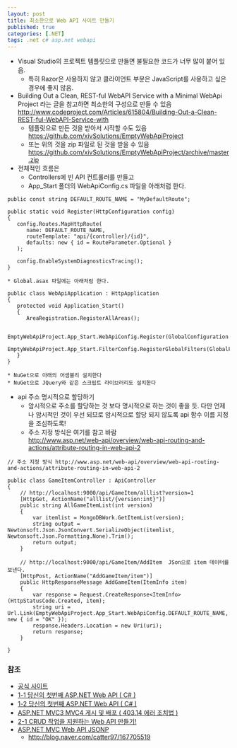 ```yaml
---
layout: post
title: 최소한으로 Web API 사이트 만들기
published: true
categories: [.NET]
tags: .net c# asp.net webapi
---
```

* Visual Studio의 프로젝트 템플릿으로 만들면 불필요한 코드가 너무 많이 붙어 있음.
    * 특히 Razor은 사용하지 않고 클라이언트 부분은 JavaScript를 사용하고 싶은 경우에 좋지 않음.
* Building Out a Clean, REST-ful WebAPI Service with a Minimal WebApi Project 라는 글을 참고하면 최소한의 구성으로 만들 수 있음  
http://www.codeproject.com/Articles/615804/Building-Out-a-Clean-REST-ful-WebAPI-Service-with  
    * 템플릿으로 만든 것을 받아서 시작할 수도 있음
    https://github.com/xivSolutions/EmptyWebApiProject
    * 또는 위의 것을 zip 파일로 된 것을 받을 수 있음
    https://github.com/xivSolutions/EmptyWebApiProject/archive/master.zip
* 전체적인 흐름은 
    * Controllers에 빈 API 컨트롤러를 만들고 
    * App_Start 폴더의 WebApiConfig.cs 파일을 아래처럼 한다.
```
public const string DEFAULT_ROUTE_NAME = "MyDefaultRoute";

public static void Register(HttpConfiguration config)
{
   config.Routes.MapHttpRoute(
	  name: DEFAULT_ROUTE_NAME,
	  routeTemplate: "api/{controller}/{id}",
	  defaults: new { id = RouteParameter.Optional }
   );

   config.EnableSystemDiagnosticsTracing();
}
```
    * Global.asax 파일에는 아래처럼 한다.
```
public class WebApiApplication : HttpApplication
{
   protected void Application_Start()
   {
	  AreaRegistration.RegisterAllAreas();

	  EmptyWebApiProject.App_Start.WebApiConfig.Register(GlobalConfiguration.Configuration);
	  EmptyWebApiProject.App_Start.FilterConfig.RegisterGlobalFilters(GlobalFilters.Filters);
   }
}
```
    * NuGet으로 아래의 어셈블리 설치한다
    * NuGet으로 JQuery와 같은 스크립트 라이브러리도 설치한다
* api 주소 명시적으로 할당하기
    * 암시적으로 주소를 할당하는 것 보다 명시적으로 하는 것이 좋을 듯. 다만 언제나 암시적인 것이 우선 되므로 암시적으로 할당 되지 않도록 api 함수 이름 지정을 조심하도록!
    * 주소 지정 방식은 여기를 참고 바람  
    http://www.asp.net/web-api/overview/web-api-routing-and-actions/attribute-routing-in-web-api-2
```
// 주소 지정 방식 http://www.asp.net/web-api/overview/web-api-routing-and-actions/attribute-routing-in-web-api-2

public class GameItemController : ApiController
{
	// http://localhost:9000/api/GameItem/alllist?version=1
	[HttpGet, ActionName("alllist/{version:int}")]
	public string AllGameItemList(int version)
	{
		var itemlist = MongoDBWork.GetItemList(version);
		string output = Newtonsoft.Json.JsonConvert.SerializeObject(itemlist, Newtonsoft.Json.Formatting.None).Trim();
		return output;
	}

	// http://localhost:9000/api/GameItem/AddItem  JSon으로 item 데이터를 보낸다.
	[HttpPost, ActionName("AddGameItem/item")]
	public HttpResponseMessage AddGameItem(ItemInfo item)
	{
		var response = Request.CreateResponse<ItemInfo>(HttpStatusCode.Created, item);
		string uri = Url.Link(EmptyWebApiProject.App_Start.WebApiConfig.DEFAULT_ROUTE_NAME, new { id = "OK" });
		response.Headers.Location = new Uri(uri);
		return response;
	}

}
```

  

### 참조
* [공식 사이트](http://www.asp.net/web-api) 
* [1-1 당신의 첫번째 ASP.NET Web API ( C# )](http://blog.naver.com/wow0815/90157342752) 
* [1-2 당신의 첫번째 ASP.NET Web API ( C# )](http://blog.naver.com/wow0815/90157426005) 
* [ASP.NET MVC3 MVC4 게시 및 배포 ( 403.14 에러 조치법 )](http://blog.naver.com/wow0815/90157586668) 
* [2-1 CRUD 작업을 지원하는 Web API 만들기!](http://blog.naver.com/wow0815/90157998418) 
* [ASP.NET MVC Web API JSONP](http://getchar.tistory.com/39) 
    * http://blog.naver.com/catter97/167705519
